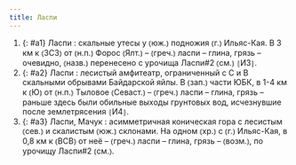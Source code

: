 ```yaml
---
title: Ласпи
---
```


1. {: #a1} Ласпи
: скальные утесы у ⦅юж.⦆ подножия ⦅г.⦆ Ильяс-Кая. В 3 км к ⦅ЗСЗ⦆ от ⦅н.п.⦆ Форос ⦅Ялт.⦆ – ⦅греч.⦆ ласпи – глина, грязь – очевидно, ⦅назв.⦆ перенесено с урочища Ласпи#2 ⦅см.⦆ ⦃И3⦄.
2. {: #a2} Ласпи
: лесистый амфитеатр, ограниченный с С и В скальными обрывами Байдарской яйлы. В ⦅зап.⦆ части ЮБК, в 1-4 км к ⦅Ю⦆ от ⦅н.п.⦆ Тыловое ⦅Севаст.⦆ – ⦅греч.⦆ ласпи – глина, грязь – раньше здесь были обильные выходы грунтовых вод, исчезнувшие после землетрясения ⦃И4⦄.
3. {: #a3} Ласпи, Мачук
: асимметричная коническая гора с лесистым ⦅сев.⦆ и скалистым ⦅юж.⦆ склонами. На одном ⦅хр.⦆ с ⦅г.⦆ Ильяс-Кая, в 0,8 км к ⦅ВСВ⦆ от неё – ⦅греч.⦆ ласпи – глина, грязь – ⦅возм.⦆, по урочищу Ласпи#2 ⦅см.⦆.
